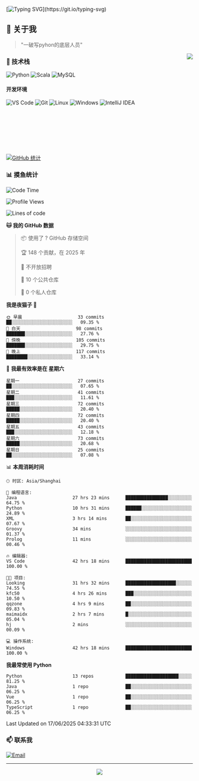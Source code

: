 [![Typing SVG](https://readme-typing-svg.herokuapp.com?font=Fira+Code&pause=1000&color=36BCF7&random=false&width=435&lines=print(%22Hello%2C+World!%22);%23+Welcome+to+my+code+space+%F0%9F%90%8D)](https://git.io/typing-svg)

## 🌟 关于我

> "一破写pyhon的底层人员"

<img align="right" src="https://github-readme-stats.vercel.app/api/top-langs/?username=huanxin996&theme=tokyonight" />

### 🎯 技术栈

![Python](https://img.shields.io/badge/Python-Expert-3776AB?style=for-the-badge&logo=python&logoColor=white)
![Scala](https://img.shields.io/badge/Scala-Expert-DC322F?style=for-the-badge&logo=scala&logoColor=white)
![MySQL](https://img.shields.io/badge/MySQL-Expert-4479A1?style=for-the-badge&logo=mysql&logoColor=white)

#### 开发环境

![VS Code](https://img.shields.io/badge/VS_Code-007ACC?style=for-the-badge&logo=visual-studio-code&logoColor=white)
![Git](https://img.shields.io/badge/Git-F05032?style=for-the-badge&logo=git&logoColor=white)
![Linux](https://img.shields.io/badge/Linux-FCC624?style=for-the-badge&logo=linux&logoColor=black)
![Windows](https://img.shields.io/badge/Windows_11-0078D4?style=for-the-badge&logo=windows11&logoColor=white)
![IntelliJ IDEA](https://img.shields.io/badge/IntelliJ_IDEA-000000?style=for-the-badge&logo=intellij-idea&logoColor=white)

<br/><br/><br/><br/><br/><br/>

  
[![GitHub 统计](https://github-readme-stats.vercel.app/api?username=huanxin996&show_icons=true&theme=tokyonight)](https://github.com/huanxin996)

### 📊 摸鱼统计

<!--START_SECTION:waka-->
![Code Time](http://img.shields.io/badge/Code%20Time-228%20hrs%2050%20mins-blue)

![Profile Views](http://img.shields.io/badge/%E4%B8%AA%E4%BA%BA%E8%B5%84%E6%96%99%E8%A7%82%E7%9C%8B%E6%AC%A1%E6%95%B0-1-blue)

![Lines of code](https://img.shields.io/badge/%E4%BB%8E%E3%80%8CHello%20World%E3%80%8D%E8%B5%B7%E6%88%91%E5%B7%B2%E7%BB%8F%E5%86%99%E4%BA%86-2.5%20million%20%E8%A1%8C%E4%BB%A3%E7%A0%81-blue)

**🐱 我的 GitHub 数据** 

> 📦  使用了 ? GitHub 存储空间 
 > 
> 🏆 148 个贡献，在 2025 年
 > 
> 🚫 不开放招聘
 > 
> 📜 10 个公共仓库 
 > 
> 🔑 0 个私人仓库 
 > 
**我是夜猫子 🦉** 

```text
🌞 早晨                     33 commits          ██░░░░░░░░░░░░░░░░░░░░░░░   09.35 % 
🌆 白天                     98 commits          ███████░░░░░░░░░░░░░░░░░░   27.76 % 
🌃 傍晚                     105 commits         ███████░░░░░░░░░░░░░░░░░░   29.75 % 
🌙 晚上                     117 commits         ████████░░░░░░░░░░░░░░░░░   33.14 % 
```
📅 **我最有效率是在 星期六** 

```text
星期一                      27 commits          ██░░░░░░░░░░░░░░░░░░░░░░░   07.65 % 
星期二                      41 commits          ███░░░░░░░░░░░░░░░░░░░░░░   11.61 % 
星期三                      72 commits          █████░░░░░░░░░░░░░░░░░░░░   20.40 % 
星期四                      72 commits          █████░░░░░░░░░░░░░░░░░░░░   20.40 % 
星期五                      43 commits          ███░░░░░░░░░░░░░░░░░░░░░░   12.18 % 
星期六                      73 commits          █████░░░░░░░░░░░░░░░░░░░░   20.68 % 
星期日                      25 commits          ██░░░░░░░░░░░░░░░░░░░░░░░   07.08 % 
```


📊 **本周消耗时间** 

```text
🕑︎ 时区: Asia/Shanghai

💬 编程语言: 
Java                     27 hrs 23 mins      ████████████████░░░░░░░░░   64.75 % 
Python                   10 hrs 31 mins      ██████░░░░░░░░░░░░░░░░░░░   24.89 % 
XML                      3 hrs 14 mins       ██░░░░░░░░░░░░░░░░░░░░░░░   07.67 % 
Groovy                   34 mins             ░░░░░░░░░░░░░░░░░░░░░░░░░   01.37 % 
Prolog                   11 mins             ░░░░░░░░░░░░░░░░░░░░░░░░░   00.46 % 

🔥 编辑器: 
VS Code                  42 hrs 18 mins      █████████████████████████   100.00 % 

🐱‍💻 项目: 
Looking                  31 hrs 32 mins      ███████████████████░░░░░░   74.55 % 
kfc50                    4 hrs 26 mins       ███░░░░░░░░░░░░░░░░░░░░░░   10.50 % 
qqzone                   4 hrs 9 mins        ██░░░░░░░░░░░░░░░░░░░░░░░   09.83 % 
maimaidx                 2 hrs 7 mins        █░░░░░░░░░░░░░░░░░░░░░░░░   05.04 % 
hj                       2 mins              ░░░░░░░░░░░░░░░░░░░░░░░░░   00.09 % 

💻 操作系统: 
Windows                  42 hrs 18 mins      █████████████████████████   100.00 % 
```

**我最常使用 Python** 

```text
Python                   13 repos            ████████████████████░░░░░   81.25 % 
Java                     1 repo              ██░░░░░░░░░░░░░░░░░░░░░░░   06.25 % 
Vue                      1 repo              ██░░░░░░░░░░░░░░░░░░░░░░░   06.25 % 
TypeScript               1 repo              ██░░░░░░░░░░░░░░░░░░░░░░░   06.25 % 
```




 Last Updated on 17/06/2025 04:33:31 UTC
<!--END_SECTION:waka-->

### 📫 联系我

[![Email](https://img.shields.io/badge/Email-D14836?style=for-the-badge&logo=gmail&logoColor=white)](mailto:mc.xiaolang@Foxmail.com)

---

<p align="center">
  <img src="https://profile-counter.glitch.me/huanxin996/count.svg" />
</p>
